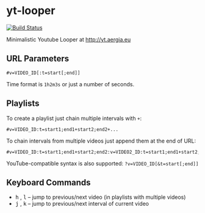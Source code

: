 yt-looper
=========

[![Build Status](https://travis-ci.org/lidel/yt-looper.svg)](https://travis-ci.org/lidel/yt-looper)

Minimalistic Youtube Looper at http://yt.aergia.eu

## URL Parameters

```
#v=VIDEO_ID[:t=start[;end]]
```

Time format is `1h2m3s` or just a number of seconds.

## Playlists

To create a playlist just chain multiple intervals with `+`: 
```
#v=VIDEO_ID:t=start1;end1+start2;end2+...
```

To chain intervals from multiple videos just append them at the end of URL:    
```
#v=VIDEO_ID:t=start1;end1+start2;end2:v=VIDEO2_ID:t=start1;end1+start2;end2`
```

YouTube-compatible syntax is also supported: `?v=VIDEO_ID[&t=start[;end]]`


## Keyboard Commands

- <kbd>h</kbd> , <kbd>l</kbd>  – jump to previous/next video (in playlists with multiple videos)
- <kbd>j</kbd> , <kbd>k</kbd>  – jump to previous/next interval of current video
